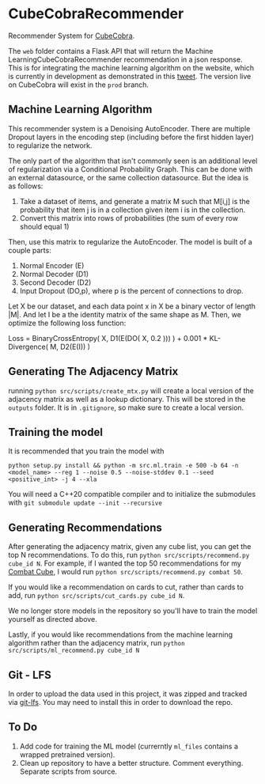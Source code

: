 # CubeCobraRecommender

Recommender System for [CubeCobra](https://cubecobra.com/).

The `web` folder contains a Flask API that will return the Machine LearningCubeCobraRecommender recommendation in a json response. This is for integrating the machine learning algorithm on the website, which is currently in development as demonstrated in this [tweet](https://twitter.com/CubeCobra1/status/1247688818607771650). The version live on CubeCobra will exist in the `prod` branch.

## Machine Learning Algorithm

This recommender system is a Denoising AutoEncoder. There are multiple Dropout layers in the encoding step (including before the first hidden layer) to regularize the network. 

The only part of the algorithm that isn't commonly seen is an additional level of regularization via a Conditional Probability Graph. This can be done with an external datasource, or the same collection datasource. But the idea is as follows:

1. Take a dataset of items, and generate a matrix M such that M[i,j] is the probability that item j is in a collection given item i is in the collection.
2. Convert this matrix into rows of probabilities (the sum of every row should equal 1)

Then, use this matrix to regularize the AutoEncoder. The model is built of a couple parts:

1. Normal Encoder (E) 
2. Normal Decoder (D1)
3. Second Decoder (D2)
4. Input Dropout (DO,p), where p is the percent of connections to drop.

Let X be our dataset, and each data point x in X be a binary vector of length |M|. And let I be a the identity matrix of the same shape as M. Then, we optimize the following loss function:

Loss = BinaryCrossEntropy( X, D1(E(DO( X, 0.2 ))) ) + 0.001 * KL-Divergence( M, D2(E(I)) )

## Generating The Adjacency Matrix

running `python src/scripts/create_mtx.py` will create a local version of the adjacency matrix as well as a lookup dictionary. This will be stored in the `outputs` folder. It is in `.gitignore`, so make sure to create a local version.

## Training the model

It is recommended that you train the model with

`python setup.py install && python -m src.ml.train -e 500 -b 64 -n <model_name> --reg 1 --noise 0.5 --noise-stddev 0.1 --seed <positive_int> -j 4 --xla`

You will need a C++20 compatible compiler and to initialize the submodules with `git submodule update --init --recursive`

## Generating Recommendations

After generating the adjacency matrix, given any cube list, you can get the top N recommendations. To do this, run `python src/scripts/recommend.py cube_id N`. For example, if I wanted the top 50 recommendations for my [Combat Cube](https://cubecobra.com/cube/list/combat), I would run `python src/scripts/recommend.py combat 50`.

If you would like a recommendation on cards to cut, rather than cards to add, run `python src/scripts/cut_cards.py cube_id N`.

We no longer store models in the repository so you'll have to train the model yourself as directed above.

Lastly, if you would like recommendations from the machine learning algorithm rather than the adjacency matrix, run `python src/scripts/ml_recommend.py cube_id N`

## Git - LFS

In order to upload the data used in this project, it was zipped and tracked via [git-lfs](https://git-lfs.github.com/). You may need to install this in order to download the repo.

## To Do

1. Add code for training the ML model (currerntly `ml_files` contains a wrapped pretrained version).
2. Clean up repository to have a better structure. Comment everything. Separate scripts from source.

